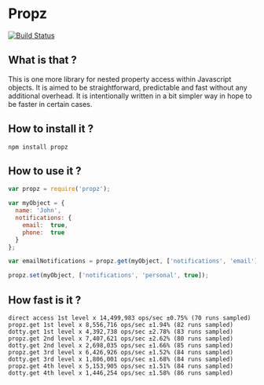 # Propz

[![Build Status](https://travis-ci.org/SquadInTouch/propz.svg?branch=master)](https://travis-ci.org/SquadInTouch/propz)

## What is that ?

This is one more library for nested property access within Javascript objects. It is aimed to be straightforward, predictable and fast without any additional overhead. It is intentionally written in a bit simpler way in hope to be faster in certain cases. 

## How to install it ?

```
npm install propz
```

## How to use it ?

```javascript
var propz = require('propz');

var myObject = {
  name: 'John',
  notifications: {
    email:  true,
    phone:  true
  }
};

var emailNotifications = propz.get(myObject, ['notifications', 'email']);

propz.set(myObject, ['notifications', 'personal', true]);

```

## How fast is it ?

```
direct access 1st level x 14,499,983 ops/sec ±0.75% (70 runs sampled)
propz.get 1st level x 8,556,716 ops/sec ±1.94% (82 runs sampled)
dotty.get 1st level x 4,392,738 ops/sec ±2.78% (83 runs sampled)
propz.get 2nd level x 7,407,621 ops/sec ±2.62% (80 runs sampled)
dotty.get 2nd level x 2,698,035 ops/sec ±1.66% (85 runs sampled)
propz.get 3rd level x 6,426,926 ops/sec ±1.52% (84 runs sampled)
dotty.get 3rd level x 1,806,001 ops/sec ±1.68% (84 runs sampled)
propz.get 4th level x 5,153,905 ops/sec ±1.51% (84 runs sampled)
dotty.get 4th level x 1,446,254 ops/sec ±1.58% (86 runs sampled)
```